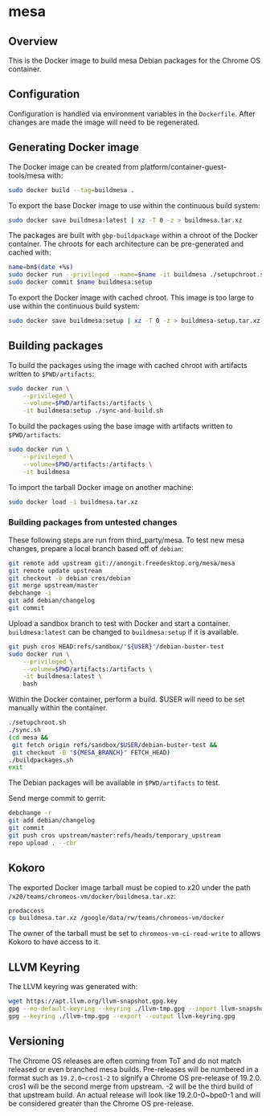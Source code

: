 # mesa

## Overview
This is the Docker image to build mesa Debian packages for the Chrome OS
container.

## Configuration
Configuration is handled via environment variables in the `Dockerfile`.
After changes are made the image will need to be regenerated.

## Generating Docker image
The Docker image can be created from platform/container-guest-tools/mesa with:
```sh
sudo docker build --tag=buildmesa .
```

To export the base Docker image to use within the continuous build system:
```sh
sudo docker save buildmesa:latest | xz -T 0 -z > buildmesa.tar.xz
```

The packages are built with `gbp-buildpackage` within a chroot of the Docker
container.  The chroots for each architecture can be pre-generated and
cached with:
```sh
name=bm$(date +%s)
sudo docker run --privileged --name=$name -it buildmesa ./setupchroot.sh
sudo docker commit $name buildmesa:setup
```

To export the Docker image with cached chroot.  This image is too large
to use within the continuous build system:
```sh
sudo docker save buildmesa:setup | xz -T 0 -z > buildmesa-setup.tar.xz
```

## Building packages
To build the packages using the image with cached chroot with artifacts
written to `$PWD/artifacts`:
```sh
sudo docker run \
    --privileged \
    --volume=$PWD/artifacts:/artifacts \
    -it buildmesa:setup ./sync-and-build.sh
```

To build the packages using the base image with artifacts written to
`$PWD/artifacts`:
```sh
sudo docker run \
    --privileged \
    --volume=$PWD/artifacts:/artifacts \
    -it buildmesa
```

To import the tarball Docker image on another machine:
```sh
sudo docker load -i buildmesa.tar.xz
```

### Building packages from untested changes
These following steps are run from third_party/mesa.
To test new mesa changes, prepare a local branch based off of
`debian`:
```sh
git remote add upstream git://anongit.freedesktop.org/mesa/mesa
git remote update upstream
git checkout -b debian cros/debian
git merge upstream/master
debchange -i
git add debian/changelog
git commit
```

Upload a sandbox branch to test with Docker and start a container.
`buildmesa:latest` can be changed to `buildmesa:setup` if it is available.
```sh
git push cros HEAD:refs/sandbox/"${USER}"/debian-buster-test
sudo docker run \
    --privileged \
    --volume=$PWD/artifacts:/artifacts \
    -it buildmesa:latest \
    bash
```

Within the Docker container, perform a build.  $USER will need to be
set manually within the container.
```sh
./setupchroot.sh
./sync.sh
(cd mesa &&
 git fetch origin refs/sandbox/$USER/debian-buster-test &&
 git checkout -B "${MESA_BRANCH}" FETCH_HEAD)
./buildpackages.sh
exit
```

The Debian packages will be available in `$PWD/artifacts` to test.

Send merge commit to gerrit:
```sh
debchange -r
git add debian/changelog
git commit
git push cros upstream/master:refs/heads/temporary_upstream
repo upload . --cbr
```

## Kokoro
The exported Docker image tarball must be copied to x20 under the path
`/x20/teams/chromeos-vm/docker/buildmesa.tar.xz`:
```sh
prodaccess
cp buildmesa.tar.xz /google/data/rw/teams/chromeos-vm/docker
```

The owner of the tarball must be set to `chromeos-vm-ci-read-write` to
allows Kokoro to have access to it.

## LLVM Keyring
The LLVM keyring was generated with:
```sh
wget https://apt.llvm.org/llvm-snapshot.gpg.key
gpg --no-default-keyring --keyring ./llvm-tmp.gpg --import llvm-snapshot.gpg.key
gpg --keyring ./llvm-tmp.gpg --export --output llvm-keyring.gpg
```

## Versioning
The Chrome OS releases are often coming from ToT and do not match released
or even branched mesa builds.  Pre-releases will be numbered in a format such
as `19.2.0~cros1-2` to signify a Chrome OS pre-release of 19.2.0.  cros1 will
be the second merge from upstream.  -2 will be the third build of that 
upstream build.  An actual release will look like 19.2.0-0~bpo0-1 and will 
be considered greater than the Chrome OS pre-release.
